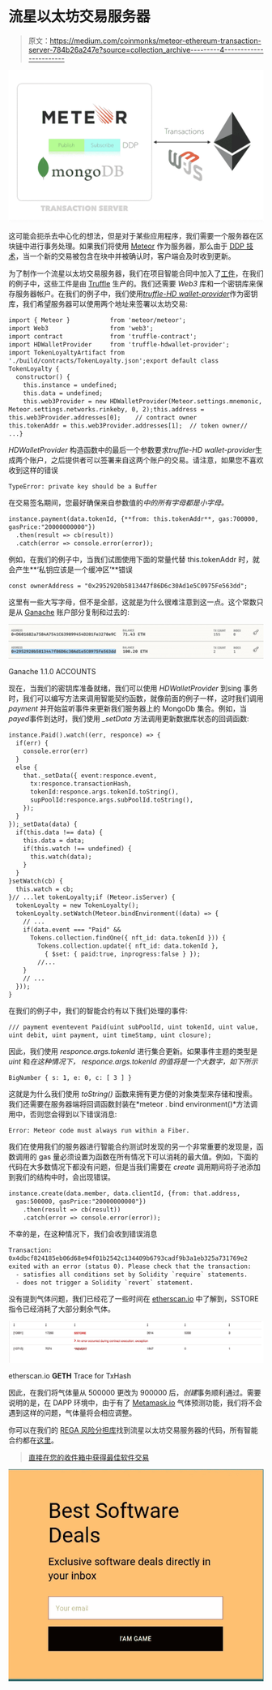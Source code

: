 # 流星以太坊交易服务器

> 原文：<https://medium.com/coinmonks/meteor-ethereum-transaction-server-784b26a247e?source=collection_archive---------4----------------------->

![](img/238a4fa09764825d44c81f5a3ed70264.png)

这可能会扼杀去中心化的想法，但是对于某些应用程序，我们需要一个服务器在区块链中进行事务处理。如果我们将使用 [Meteor](https://www.meteor.com) 作为服务器，那么由于 [DDP 技术](https://blog.meteor.com/introducing-ddp-6b40c6aff27d)，当一个新的交易被包含在块中并被确认时，客户端会及时收到更新。

为了制作一个流星以太坊交易服务器，我们在项目智能合同中加入了[工件](https://github.com/sevriugin/LoyaltyCrowdsurance/tree/mainnet/build/contracts)，在我们的例子中，这些工件是由 [Truffle](https://truffleframework.com) 生产的。我们还需要 *Web3* 库和一个密钥库来保存服务器帐户。在我们的例子中，我们使用[*truffle-HD wallet-provider*](https://github.com/trufflesuite/truffle-hdwallet-provider)作为密钥库，我们希望服务器可以使用两个地址来签署以太坊交易:

```
import { Meteor }           from 'meteor/meteor';
import Web3                 from 'web3';
import contract             from 'truffle-contract';
import HDWalletProvider     from 'truffle-hdwallet-provider';
import TokenLoyaltyArtifact from './build/contracts/TokenLoyalty.json';export default class TokenLoyalty {
  constructor() {
    this.instance = undefined;
    this.data = undefined;
    this.web3Provider = new HDWalletProvider(Meteor.settings.mnemonic, Meteor.settings.networks.rinkeby, 0, 2);this.address = this.web3Provider.addresses[0];    // contract owner
this.tokenAddr = this.web3Provider.addresses[1];  // token owner// ...}
```

*HDWalletProvider* 构造函数中的最后一个参数要求*truffle-HD wallet-provider*生成两个账户，之后提供者可以签署来自这两个账户的交易。请注意，如果您不喜欢收到这样的错误

```
TypeError: private key should be a Buffer
```

在交易签名期间，您最好确保来自参数值的*中的所有字母都是小字母。*

```
instance.payment(data.tokenId, {**from: this.tokenAddr**, gas:700000, gasPrice:"20000000000"})
  .then(result => cb(result))
  .catch(error => console.error(error));
```

例如，在我们的例子中，当我们试图使用下面的常量代替 this.tokenAddr 时，就会产生**‘私钥应该是一个缓冲区’**错误

```
const ownerAddress = "0x2952920b5813447f86D6c30Ad1e5C0975Fe563dd";
```

这里有一些大写字母，但不是全部，这就是为什么很难注意到这一点。这个常数只是从 [Ganache](https://truffleframework.com/ganache) 账户部分复制和过去的:

![](img/62f55ac8c5dd212530d14cd1c461a600.png)

Ganache 1.1.0 ACCOUNTS

现在，当我们的密钥库准备就绪，我们可以使用 *HDWalletProvider* 到sing 事务时，我们可以编写方法来调用智能契约函数，就像前面的例子一样，这时我们调用 *payment* 并开始监听事件来更新我们服务器上的 MongoDb 集合。例如，当*payed*事件到达时，我们使用 *_setData* 方法调用更新数据库状态的回调函数:

```
instance.Paid().watch((err, responce) => {
  if(err) {
    console.error(err)
  }
  else {
    that._setData({ event:responce.event,
      tx:responce.transactionHash,
      tokenId:responce.args.tokenId.toString(),
      supPoolId:responce.args.subPoolId.toString(),
    });
  }
});_setData(data) {
  if(this.data !== data) {
    this.data = data;
    if(this.watch !== undefined) {
      this.watch(data);
    }
  }
}setWatch(cb) {
  this.watch = cb;
}// ...let tokenLoyalty;if (Meteor.isServer) {
  tokenLoyalty = new TokenLoyalty();
  tokenLoyalty.setWatch(Meteor.bindEnvironment((data) => {
    // ...
    if(data.event === "Paid" && 
      Tokens.collection.findOne({ nft_id: data.tokenId })) {
        Tokens.collection.update({ nft_id: data.tokenId }, 
          { $set: { paid:true, inprogress:false } });
        //...
    }
    // ...
  }));
}
```

在我们的例子中，我们的智能合约有以下我们处理的事件:

```
/// payment eventevent Paid(uint subPoolId, uint tokenId, uint value, uint debit, uint payment, uint timeStamp, uint closure);
```

因此，我们使用 *responce.args.tokenId* 进行集合更新。如果事件主题的类型是 *uint* 和*在这种情况下， *responce.args.tokenId* 的值将是一个大数字，如下所示*

```
BigNumber { s: 1, e: 0, c: [ 3 ] }
```

这就是为什么我们使用 *toString()* 函数来拥有更方便的对象类型来存储和搜索。我们还需要在服务器端将回调函数封装在*meteor . bind environment()*方法调用中，否则您会得到以下错误消息:

```
Error: Meteor code must always run within a Fiber.
```

我们在使用我们的服务器进行智能合约测试时发现的另一个非常重要的发现是，函数调用的 gas 量必须设置为函数在所有情况下可以消耗的最大值。例如，下面的代码在大多数情况下都没有问题，但是当我们需要在 *create* 调用期间将子池添加到我们的结构中时，会出现错误。

```
instance.create(data.member, data.clientId, {from: that.address,
  gas:500000, gasPrice:"20000000000"})
    .then(result => cb(result))
    .catch(error => console.error(error));
```

不幸的是，在这种情况下，我们会收到错误消息

```
Transaction: 0x4dbcf824185eb06d68e94f01b2542c134409b6793cadf9b3a1eb325a731769e2 exited with an error (status 0). Please check that the transaction:
  - satisfies all conditions set by Solidity `require` statements.
  - does not trigger a Solidity `revert` statement.
```

没有提到气体问题，我们已经花了一些时间在 [etherscan.io](https://rinkeby.etherscan.io/vmtrace?txhash=0x4dbcf824185eb06d68e94f01b2542c134409b6793cadf9b3a1eb325a731769e2) 中了解到，SSTORE 指令已经消耗了大部分剩余气体。

![](img/1e9ea06e0646f5d882b0ea5ae069e764.png)

etherscan.io **GETH** Trace for TxHash

因此，在我们将气体量从 500000 更改为 900000 后，*创建*事务顺利通过。需要说明的是，在 DAPP 环境中，由于有了 [Metamask.io](http://Metamask.io) 气体预测功能，我们将不会遇到这样的问题，气体量将会相应调整。

你可以在我们的 [REGA 风险分担库](https://github.com/REGA-RS/meteor-token/tree/ethereum)找到流星以太坊交易服务器的代码，所有智能合约都在[这里](https://github.com/sevriugin/LoyaltyCrowdsurance)。

> [直接在您的收件箱中获得最佳软件交易](https://coincodecap.com/?utm_source=coinmonks)

[![](img/7c0b3dfdcbfea594cc0ae7d4f9bf6fcb.png)](https://coincodecap.com/?utm_source=coinmonks)
